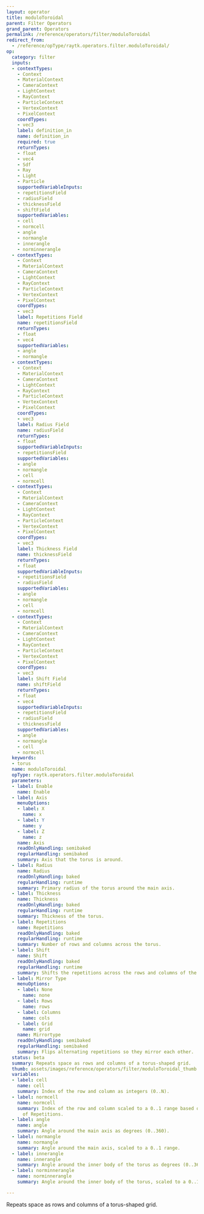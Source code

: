 ```yaml
---
layout: operator
title: moduloToroidal
parent: Filter Operators
grand_parent: Operators
permalink: /reference/operators/filter/moduloToroidal
redirect_from:
  - /reference/opType/raytk.operators.filter.moduloToroidal/
op:
  category: filter
  inputs:
  - contextTypes:
    - Context
    - MaterialContext
    - CameraContext
    - LightContext
    - RayContext
    - ParticleContext
    - VertexContext
    - PixelContext
    coordTypes:
    - vec3
    label: definition_in
    name: definition_in
    required: true
    returnTypes:
    - float
    - vec4
    - Sdf
    - Ray
    - Light
    - Particle
    supportedVariableInputs:
    - repetitionsField
    - radiusField
    - thicknessField
    - shiftField
    supportedVariables:
    - cell
    - normcell
    - angle
    - normangle
    - innerangle
    - norminnerangle
  - contextTypes:
    - Context
    - MaterialContext
    - CameraContext
    - LightContext
    - RayContext
    - ParticleContext
    - VertexContext
    - PixelContext
    coordTypes:
    - vec3
    label: Repetitions Field
    name: repetitionsField
    returnTypes:
    - float
    - vec4
    supportedVariables:
    - angle
    - normangle
  - contextTypes:
    - Context
    - MaterialContext
    - CameraContext
    - LightContext
    - RayContext
    - ParticleContext
    - VertexContext
    - PixelContext
    coordTypes:
    - vec3
    label: Radius Field
    name: radiusField
    returnTypes:
    - float
    supportedVariableInputs:
    - repetitionsField
    supportedVariables:
    - angle
    - normangle
    - cell
    - normcell
  - contextTypes:
    - Context
    - MaterialContext
    - CameraContext
    - LightContext
    - RayContext
    - ParticleContext
    - VertexContext
    - PixelContext
    coordTypes:
    - vec3
    label: Thickness Field
    name: thicknessField
    returnTypes:
    - float
    supportedVariableInputs:
    - repetitionsField
    - radiusField
    supportedVariables:
    - angle
    - normangle
    - cell
    - normcell
  - contextTypes:
    - Context
    - MaterialContext
    - CameraContext
    - LightContext
    - RayContext
    - ParticleContext
    - VertexContext
    - PixelContext
    coordTypes:
    - vec3
    label: Shift Field
    name: shiftField
    returnTypes:
    - float
    - vec4
    supportedVariableInputs:
    - repetitionsField
    - radiusField
    - thicknessField
    supportedVariables:
    - angle
    - normangle
    - cell
    - normcell
  keywords:
  - torus
  name: moduloToroidal
  opType: raytk.operators.filter.moduloToroidal
  parameters:
  - label: Enable
    name: Enable
  - label: Axis
    menuOptions:
    - label: X
      name: x
    - label: Y
      name: y
    - label: Z
      name: z
    name: Axis
    readOnlyHandling: semibaked
    regularHandling: semibaked
    summary: Axis that the torus is around.
  - label: Radius
    name: Radius
    readOnlyHandling: baked
    regularHandling: runtime
    summary: Primary radius of the torus around the main axis.
  - label: Thickness
    name: Thickness
    readOnlyHandling: baked
    regularHandling: runtime
    summary: Thickness of the torus.
  - label: Repetitions
    name: Repetitions
    readOnlyHandling: baked
    regularHandling: runtime
    summary: Number of rows and columns across the torus.
  - label: Shift
    name: Shift
    readOnlyHandling: baked
    regularHandling: runtime
    summary: Shifts the repetitions across the rows and columns of the torus.
  - label: Mirror Type
    menuOptions:
    - label: None
      name: none
    - label: Rows
      name: rows
    - label: Columns
      name: cols
    - label: Grid
      name: grid
    name: Mirrortype
    readOnlyHandling: semibaked
    regularHandling: semibaked
    summary: Flips alternating repetitions so they mirror each other.
  status: beta
  summary: Repeats space as rows and columns of a torus-shaped grid.
  thumb: assets/images/reference/operators/filter/moduloToroidal_thumb.png
  variables:
  - label: cell
    name: cell
    summary: Index of the row and column as integers (0..N).
  - label: normcell
    name: normcell
    summary: Index of the row and column scaled to a 0..1 range based on the number
      of Repetitions.
  - label: angle
    name: angle
    summary: Angle around the main axis as degrees (0..360).
  - label: normangle
    name: normangle
    summary: Angle around the main axis, scaled to a 0..1 range.
  - label: innerangle
    name: innerangle
    summary: Angle around the inner body of the torus as degrees (0..360).
  - label: norminnerangle
    name: norminnerangle
    summary: Angle around the inner body of the torus, scaled to a 0..1 range.

---
```



Repeats space as rows and columns of a torus-shaped grid.